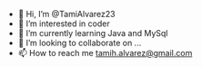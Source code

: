 - 👋 Hi, I’m @TamiAlvarez23
- 👀 I’m interested in coder
- 🌱 I’m currently learning Java and MySql
- 💞️ I’m looking to collaborate on ...
- 📫 How to reach me tamih.alvarez@gmail.com

<!---
TamiAlvarez23/TamiAlvarez23 is a ✨ special ✨ repository because its `README.md` (this file) appears on your GitHub profile.
You can click the Preview link to take a look at your changes.
--->
